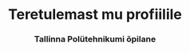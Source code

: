 <h1 align="center">Teretulemast mu profiilile</h1>
<h3 align="center">Tallinna Polütehnikumi õpilane</h3>
